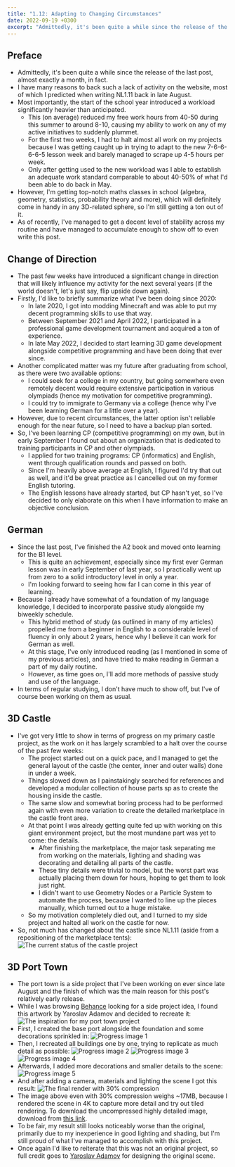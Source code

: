 ```yaml
---
title: "1.12: Adapting to Changing Circumstances"
date: 2022-09-19 +0300
excerpt: "Admittedly, it's been quite a while since the release of the last post, almost exactly a month, in fact..."
---
```


## Preface

- Admittedly, it's been quite a while since the release of the last post, almost exactly a month, in fact.
- I have many reasons to back such a lack of activity on the website, most of which I predicted when writing NL1.11
  back in late August.
- Most importantly, the start of the school year introduced a workload significantly heavier than anticipated.
  - This (on average) reduced my free work hours from 40-50 during this summer to around 8-10, causing my ability to
    work on any of my active initiatives to suddenly plummet.
  - For the first two weeks, I had to halt almost all work on my projects because I was getting caught up in trying
    to adapt to the new 7-6-6-6-6-5 lesson week and barely managed to scrape up 4-5 hours per week.
  - Only after getting used to the new workload was I able to establish an adequate work standard comparable to about
    40-50% of what I'd been able to do back in May.
- However, I'm getting top-notch maths classes in school (algebra, geometry, statistics, probability theory and more),
  which will definitely come in handy in any 3D-related sphere, so I'm still getting a ton out of it.
- As of recently, I've managed to get a decent level of stability across my routine and have managed to accumulate
  enough to show off to even write this post.

## Change of Direction

- The past few weeks have introduced a significant change in direction that will likely influence my activity for the
  next several years (if the world doesn't, let's just say, flip upside down again).
- Firstly, I'd like to briefly summarize what I've been doing since 2020:
  - In late 2020, I got into modding Minecraft and was able to put my decent programming skills to use that way.
  - Between September 2021 and April 2022, I participated in a professional game development tournament and acquired a
    ton of experience.
  - In late May 2022, I decided to start learning 3D game development alongside competitive programming and have been
    doing that ever since.
- Another complicated matter was my future after graduating from school, as there were two available options:
  - I could seek for a college in my country, but going somewhere even remotely decent would require extensive
    participation in various olympiads (hence my motivation for competitive programming).
  - I could try to immigrate to Germany via a college (hence why I've been learning German for a little over a year).
- However, due to recent circumstances, the latter option isn't reliable enough for the near future, so I need to have
  a backup plan sorted.
- So, I've been learning CP (competitive programming) on my own, but in early September I found out about an organization
  that is dedicated to training participants in CP and other olympiads.
  - I applied for two training programs: CP (informatics) and English, went through qualification rounds and passed on
    both.
  - Since I'm heavily above average at English, I figured I'd try that out as well, and it'd be great practice as I
    cancelled out on my former English tutoring.
  - The English lessons have already started, but CP hasn't yet, so I've decided to only elaborate on this when I have
    information to make an objective conclusion.

## German

- Since the last post, I've finished the A2 book and moved onto learning for the B1 level.
  - This is quite an achievement, especially since my first ever German lesson was in early September of last year, so
    I practically went up from zero to a solid introductory level in only a year.
  - I'm looking forward to seeing how far I can come in this year of learning.
- Because I already have somewhat of a foundation of my language knowledge, I decided to incorporate passive study
  alongside my biweekly schedule.
  - This hybrid method of study (as outlined in many of my articles) propelled me from a beginner in English to a
    considerable level of fluency in only about 2 years, hence why I believe it can work for German as well.
  - At this stage, I've only introduced reading (as I mentioned in some of my previous articles), and have tried to
    make reading in German a part of my daily routine.
  - However, as time goes on, I'll add more methods of passive study and use of the language.
- In terms of regular studying, I don't have much to show off, but I've of course been working on them as usual.

## 3D Castle

- I've got very little to show in terms of progress on my primary castle project, as the work on it has largely
  scrambled to a halt over the course of the past few weeks:
  - The project started out on a quick pace, and I managed to get the general layout of the castle (the center, inner
    and outer walls) done in under a week.
  - Things slowed down as I painstakingly searched for references and developed a modular collection of house parts sp
    as to create the housing inside the castle.
  - The same slow and somewhat boring process had to be performed again with even more variation to create the detailed
    marketplace in the castle front area.
  - At that point I was already getting quite fed up with working on this giant environment project, but the most
    mundane part was yet to come: the details.
    - After finishing the marketplace, the major task separating me from working on the materials, lighting and shading
      was decorating and detailing all parts of the castle.
    - These tiny details were trivial to model, but the worst part was actually placing them down for hours, hoping to
      get them to look just right.
    - I didn't want to use Geometry Nodes or a Particle System to automate the process, because I wanted to line up
      the pieces manually, which turned out to a huge mistake.
  - So my motivation completely died out, and I turned to my side project and halted all work on the castle for now.
- So, not much has changed about the castle since NL1.11 (aside from a repositioning of the marketplace tents):
![The current status of the castle project](https://cdn.upload.systems/uploads/u1IcyC5F.png)

## 3D Port Town

- The port town is a side project that I've been working on ever since late August and the finish of which was the main
  reason for this post's relatively early release.
- While I was browsing [Behance](https://behance.net) looking for a side project idea, I found this artwork by Yaroslav
  Adamov and decided to recreate it:
![The inspiration for my port town project](https://github.com/kanpov/3DProjects/raw/main/20_PortTown/Reference.png)  
- First, I created the base port alongside the foundation and some decorations sprinkled in:
![Progress image 1](/cdn/20220919/PortTown1.png)
- Then, I recreated all buildings one by one, trying to replicate as much detail as possible:
![Progress image 2](/cdn/20220919/PortTown2.png)
![Progress image 3](/cdn/20220919/PortTown3.png)
![Progress image 4](/cdn/20220919/PortTown4.png)
- Afterwards, I added more decorations and smaller details to the scene:
![Progress image 5](/cdn/20220919/PortTown5.png)
- And after adding a camera, materials and lighting the scene I got this result:
![The final render with 30% compression](https://github.com/kanpov/3DProjects/raw/main/20_PortTown/RenderCompressed.png)
- The image above even with 30% compression weighs ~17MB, because I rendered the scene in 4K to capture more detail and
  try out tiled rendering. To download the uncompressed highly detailed image, download from
  [this link](https://github.com/kanpov/3DProjects/raw/main/20_PortTown/Render.png).
- To be fair, my result still looks noticeably worse than the original, primarily due to my inexperience in good
  lighting and shading, but I'm still proud of what I've managed to accomplish with this project.
- Once again I'd like to reiterate that this was not an original project, so full credit goes to 
  [Yaroslav Adamov](https://www.behance.net/YaroslavAdamov) for designing the original scene.

